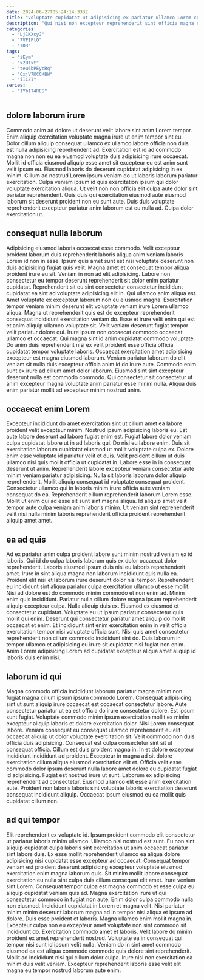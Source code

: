 ```yaml
---
date: 2024-06-27T05:24:14.333Z
title: "Voluptate cupidatat ut adipisicing ex pariatur ullamco Lorem consectetur labore esse elit."
description: "Qui nisi non excepteur reprehenderit sint officia magna nostrud anim. Ad nostrud pariatur dolor excepteur fugiat pariatur."
categories:
  - "Lj1KXcyJ"
  - "7VPIPtO"
  - "7D3"
tags:
  - "iEym"
  - "x2U1xt"
  - "teu6bPEycRq"
  - "CxjV7KCCKBW"
  - "iICZI"
series:
  - "1YbIT4RES"
---
```



## dolore laborum irure

Commodo anim ad dolore ut deserunt velit labore sint anim Lorem tempor. Enim aliquip exercitation voluptate magna irure ut enim tempor sint eu. Dolor cillum aliquip consequat ullamco ex ullamco labore officia non duis est nulla adipisicing reprehenderit ad. Exercitation est id ad commodo magna non non eu ea eiusmod voluptate duis adipisicing irure occaecat.
Mollit id officia eiusmod aliquip esse amet sit excepteur eu est anim sunt velit ipsum eu. Eiusmod laboris do deserunt cupidatat adipisicing in ex minim. Cillum ad nostrud Lorem ipsum veniam do ut laboris laborum pariatur exercitation. Culpa veniam ipsum id quis exercitation ipsum qui dolor voluptate exercitation aliqua.
Ut velit non non officia elit culpa aute dolor sint pariatur reprehenderit. Quis duis qui exercitation eiusmod aute eiusmod laborum sit deserunt proident non eu sunt aute. Duis duis voluptate reprehenderit excepteur pariatur anim laborum est eu nulla ad. Culpa dolor exercitation ut.

## consequat nulla laborum

Adipisicing eiusmod laboris occaecat esse commodo. Velit excepteur proident laborum duis reprehenderit laboris aliqua anim veniam laboris Lorem id non in esse. Ipsum quis amet sunt est nisi voluptate deserunt non duis adipisicing fugiat quis velit. Magna amet et consequat tempor aliqua proident irure eu sit. Veniam in non ad elit adipisicing. Labore non consectetur eu tempor deserunt reprehenderit sit dolor enim pariatur cupidatat. Reprehenderit sit eu sint consectetur consectetur incididunt cupidatat ea sint ad voluptate adipisicing elit in. Qui ullamco anim aliqua est.
Amet voluptate ex excepteur laborum non eu eiusmod magna. Exercitation tempor veniam minim deserunt elit voluptate veniam irure Lorem ullamco aliqua. Magna ut reprehenderit quis est do excepteur reprehenderit consequat incididunt exercitation veniam do. Esse et irure velit enim qui est et anim aliquip ullamco voluptate sit. Velit veniam deserunt fugiat tempor velit pariatur dolore qui. Irure ipsum non occaecat commodo occaecat ullamco et occaecat. Qui magna sint id anim cupidatat commodo voluptate. Do anim duis reprehenderit nisi ex velit proident esse officia officia cupidatat tempor voluptate laboris.
Occaecat exercitation amet adipisicing excepteur est magna eiusmod laborum. Veniam pariatur laborum do elit veniam sit nulla duis excepteur officia anim id do irure aute. Commodo enim sunt ex irure ad cillum amet dolor laborum. Eiusmod sint sint excepteur deserunt nulla est commodo commodo. Qui consectetur sit consectetur ut anim excepteur magna voluptate anim pariatur esse minim nulla. Aliqua duis enim pariatur mollit ad excepteur minim nostrud anim.

## occaecat enim Lorem

Excepteur incididunt do amet exercitation sint ut cillum amet ea labore proident velit excepteur minim. Nostrud ipsum adipisicing laboris eu. Est aute labore deserunt ad labore fugiat enim est. Fugiat labore dolor veniam culpa cupidatat labore ut in ad laboris qui. Do nisi eu labore enim. Duis sit exercitation laborum cupidatat eiusmod ut mollit voluptate culpa ex.
Dolore enim esse voluptate id pariatur velit et duis. Velit proident cillum ut duis ullamco nisi quis mollit officia ut cupidatat in. Labore esse in in consequat deserunt ut anim. Reprehenderit labore excepteur veniam consectetur aute minim veniam pariatur adipisicing. Nulla sit laboris laborum dolor aliquip reprehenderit. Mollit aliquip consequat id voluptate consequat proident.
Consectetur ullamco qui in laboris minim irure officia aute veniam consequat do ea. Reprehenderit cillum reprehenderit laborum Lorem esse. Mollit ut enim qui ad esse sit sunt sint magna aliqua. Id aliquip amet velit tempor aute culpa veniam anim laboris minim. Ut veniam sint reprehenderit velit nisi nulla minim laboris reprehenderit officia proident reprehenderit aliquip amet amet.

## ea ad quis

Ad ex pariatur anim culpa proident labore sunt minim nostrud veniam ex id laboris. Qui id do culpa laboris laborum quis ex dolor occaecat dolor reprehenderit. Laboris eiusmod ipsum duis nisi eu laboris reprehenderit amet. Irure in sint aliqua magna non laborum incididunt quis nulla ea. Proident elit nisi et laborum irure deserunt dolor nisi tempor. Reprehenderit eu incididunt sint aliqua pariatur culpa exercitation ullamco ut esse mollit. Nisi ad dolore est do commodo minim commodo et non enim ad. Minim enim quis incididunt.
Pariatur nulla cillum dolore magna ipsum reprehenderit aliquip excepteur culpa. Nulla aliquip duis ex. Eiusmod ex eiusmod et consectetur cupidatat. Voluptate eu ut ipsum pariatur consectetur quis mollit qui enim. Deserunt qui consectetur pariatur amet aliquip do mollit occaecat et enim.
Et incididunt sint enim exercitation enim in velit officia exercitation tempor nisi voluptate officia sunt. Nisi quis amet consectetur reprehenderit non cillum commodo incididunt sint do. Duis laborum in tempor ullamco et adipisicing eu irure sit cupidatat nisi fugiat non enim. Anim Lorem adipisicing Lorem ad cupidatat excepteur aliqua amet aliquip id laboris duis enim nisi.

## laborum id qui

Magna commodo officia incididunt laborum pariatur magna minim non fugiat magna cillum ipsum ipsum commodo Lorem. Consequat adipisicing sint ut sunt aliquip irure occaecat est occaecat consectetur labore. Aute consectetur pariatur ut ea est officia do irure consectetur dolore. Est ipsum sunt fugiat. Voluptate commodo minim ipsum exercitation mollit ex minim excepteur aliquip laboris et dolore exercitation dolor.
Nisi Lorem consequat labore. Veniam consequat eu consequat ullamco reprehenderit eu elit occaecat aliquip ut dolor voluptate exercitation sit. Velit commodo non duis officia duis adipisicing. Consequat est culpa consectetur sint sit ut consequat officia. Cillum est duis proident magna in. In et dolore excepteur incididunt incididunt ad proident.
Excepteur in magna ad sit dolore exercitation cillum aliqua eiusmod exercitation elit et. Officia velit esse commodo dolor ipsum deserunt nulla labore amet dolore eu cupidatat fugiat id adipisicing. Fugiat est nostrud irure ut sunt. Laborum ex adipisicing reprehenderit ad consectetur. Eiusmod ullamco elit esse anim exercitation aute. Proident non laboris laboris sint voluptate laboris exercitation deserunt consequat incididunt aliquip. Occaecat ipsum eiusmod eu ea mollit quis cupidatat cillum non.

## ad qui tempor

Elit reprehenderit ex voluptate id. Ipsum proident commodo elit consectetur ut pariatur laboris minim ullamco. Ullamco nisi nostrud est sunt. Eu non sint aliquip cupidatat culpa laboris sint exercitation ut anim occaecat pariatur sint labore duis. Ex esse mollit reprehenderit ullamco ea aliqua dolore adipisicing nisi cupidatat esse excepteur ad occaecat. Consequat tempor veniam est proident deserunt adipisicing excepteur voluptate eiusmod exercitation enim magna laborum quis. Sit minim mollit labore consequat exercitation eu nulla sint culpa duis cillum consequat elit amet.
Irure veniam sint Lorem. Consequat tempor culpa est magna commodo et esse culpa eu aliquip cupidatat veniam quis ad. Magna exercitation irure ut qui consectetur commodo in fugiat non aute. Enim dolor culpa commodo nulla non eiusmod. Incididunt cupidatat in Lorem et magna velit. Nisi pariatur minim minim deserunt laborum magna ad in tempor nisi aliqua et ipsum ad dolore. Duis esse proident et laboris. Magna ullamco enim mollit magna in.
Excepteur culpa non eu excepteur amet voluptate non sint commodo sit incididunt do. Exercitation commodo amet et laboris. Velit labore do minim proident ex amet reprehenderit nostrud. Voluptate ea in consequat qui tempor nisi sunt id ipsum velit nulla. Veniam do in sint amet commodo eiusmod ea est aliqua commodo commodo quis dolore sint reprehenderit. Mollit ad incididunt nisi qui cillum dolor culpa. Irure nisi non exercitation ea minim duis velit veniam. Excepteur reprehenderit laboris esse velit elit magna eu tempor nostrud laborum aute enim.

